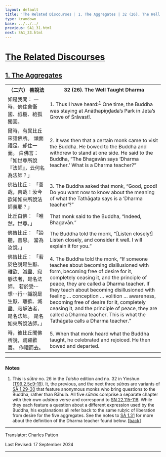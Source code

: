 ```yaml
---
layout: default
title: 'The Related Discourses | 1. The Aggregates | 32 (26). The Well Taught Dharma'
type: kramdown
base: ../../../
previous: SA1_31.html
next: SA1_33.html
---
```


<h1><a href='../index.html'>The Related Discourses</a></h1>
<h2><a href='index.html'>1. The Aggregates</a></h2>

<table class="trans">
  <th class='ch'>（二六） 善說法</th>
  <th class='en'>32 (26). The Well Taught Dharma</th>
  <tr>
    <td class="ch" title='t99.2.5c9'>如是我聞： 一時，佛住舍衛國、祇樹、給孤獨園。</td>
    <td id='p1'>1. Thus I have heard:<sup id="ref1"><a href="#n1">1</a></sup> One time, the Buddha was staying at Anāthapiṇḍada’s Park in Jeta’s Grove of Śrāvastī.</td>
  </tr>
  <tr>
    <td class="ch" title='t99.2.5c10'>爾時，有異比丘來詣佛所。 頭面禮足，却住一面。 白佛言： 「如世尊所說『法師』，云何名為法師？」</td>
    <td id='p2'>2. It was then that a certain monk came to visit the Buddha. He bowed to the Buddha and withdrew to stand at one side. He said to the Buddha, “The Bhagavān says ‘Dharma teacher.’ What is a Dharma teacher?”</td>
  </tr>
  <tr>
    <td class="ch" title='t99.2.5c12'>佛告比丘： 「善哉，善哉！汝今欲知如來所說法師義耶？」</td>
    <td id='p3'>3. The Buddha asked that monk, “Good, good! Do you want now to know about the meaning of what the Tathāgata says is a ‘Dharma teacher’?”</td>
  </tr>
  <tr>
    <td class="ch" title='t99.2.5c13'>比丘白佛： 「唯然，世尊。」</td>
    <td>That monk said to the Buddha, “Indeed, Bhagavān.”</td>
  </tr>
  <tr>
    <td class="ch" title='t99.2.5c14'>佛告比丘： 「諦聽，善思。 當為汝說。」</td>
    <td>The Buddha told the monk, “[Listen closely!] Listen closely, and consider it well. I will explain it for you.”</td>
  </tr>
  <tr>
    <td class="ch" title='t99.2.5c14'>佛告比丘： 「若於色說是生厭、離欲、滅盡、寂靜法者，是名法師。 若於受⋯想⋯行⋯識說是生厭、離欲、滅盡、寂靜法者，是名法師。 是名如來所說法師。」</td>
    <td id='p4'>4. The Buddha told the monk, “If someone teaches about becoming disillusioned with form, becoming free of desire for it, completely ceasing it, and the principle of peace, they are called a Dharma teacher. If they teach about becoming disillusioned with feeling … conception … volition … awareness, becoming free of desire for it, completely ceasing it, and the principle of peace, they are called a Dharma teacher. This is what the Tathāgata calls a Dharma teacher.”</td>
  </tr>
  <tr>
    <td class="ch" title='t99.2.5c18'>時，彼比丘聞佛所說，踊躍歡喜。 作禮而去。</td>
    <td id='p5'>5. When that monk heard what the Buddha taught, he celebrated and rejoiced. He then bowed and departed.</td>
  </tr>
</table>

<hr/>

<h3 id="notes">Notes</h3>

<ol class="notes-list">
<li id="n1">This is <em>sūtra</em> no. 26 in the <cite>Taisho</cite> edition and no. 32 in Yinshun (<a href="https://cbetaonline.dila.edu.tw/zh/T02n0099_p0005c09" target="_blank">T99.2.5c9-19</a>). It, the previous, and the next three <em>sūtra</em>s are variants of <a href="SA1_29.html" target="_blank">SĀ 1.29-30</a> that feature anonymous monks who bring questions to the Buddha, rather than Rāhula. All five <em>sūtra</em>s comprise a separate chapter with their own <em>uddāna</em> verse and correspond to <a href="https://suttacentral.net/sn22.115" target="_blank">SN 22.115-116</a>. While they each feature a question about a different expression used by the Buddha, his explanations all refer back to the same rubric of liberation from desire for the five aggregates. See the notes to <a href="SA1_31.html#n2" target="_blank">SĀ 1.31</a> for more about the definition of the Dharma teacher found below. [<a href="#ref1">back</a>]</li>
</ol>
<hr/>

<p class="translator">Translator: Charles Patton</p>
<p class='revised'>Last Revised: 17 September 2024</p>

<hr/>